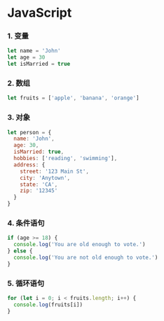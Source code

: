 # JavaScript

### 1. 变量

```javascript
let name = 'John'
let age = 30
let isMarried = true
```

### 2. 数组

```javascript
let fruits = ['apple', 'banana', 'orange']
```

### 3. 对象

```javascript
let person = {
  name: 'John',
  age: 30,
  isMarried: true,
  hobbies: ['reading', 'swimming'],
  address: {
    street: '123 Main St',
    city: 'Anytown',
    state: 'CA',
    zip: '12345'
  }
}
```

### 4. 条件语句

```javascript
if (age >= 18) {
  console.log('You are old enough to vote.')
} else {
  console.log('You are not old enough to vote.')
}
```

### 5. 循环语句

```javascript
for (let i = 0; i < fruits.length; i++) {
  console.log(fruits[i])
}
```
